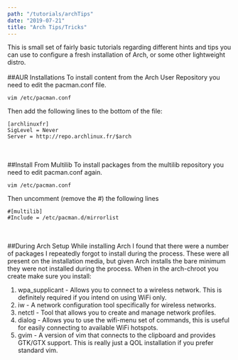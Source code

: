 ```yaml
---
path: "/tutorials/archTips"
date: "2019-07-21"
title: "Arch Tips/Tricks"
---
```



This is small set of fairly basic tutorials regarding different hints and tips you can use to configure a fresh installation of Arch, or some other lightweight distro.
<br/><br/>
##AUR Installations
To install content from the Arch User Repository you need to edit the pacman.conf file.

```bash{numerLines: true}
vim /etc/pacman.conf
```

Then add the following lines to the bottom of the file:

```vim{numerLines: true}
[archlinuxfr]
SigLevel = Never
Server = http://repo.archlinux.fr/$arch
```
<br/><br/>
##Install From Multilib
To install packages from the multilib repository you need to edit pacman.conf again.

```bash{numerLines: true}
vim /etc/pacman.conf
```

Then uncomment (remove the #) the following lines

```vim{numerLines: true}
#[multilib]
#Include = /etc/pacman.d/mirrorlist
```
<br/><br/>
##During Arch Setup
While installing Arch I found that there were a number of packages I repeatedly forgot to install during the process. These were all present on the installation media, but given Arch installs the bare minimum they were not installed during the process. When in the arch-chroot you create make sure you install:

1. wpa_supplicant - Allows you to connect to a wireless network. This is definitely required if you intend on using WiFi only.
2. iw - A network configuration tool specifically for wireless networks.
3. netctl - Tool that allows you to create and manage network profiles.
4. dialog - Allows you to use the wifi-menu set of commands, this is useful for easily connecting to available WiFi hotspots.
5. gvim - A version of vim that connects to the clipboard and provides GTK/GTX support. This is really just a QOL installation if you prefer standard vim.
